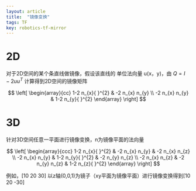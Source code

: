 ```yaml
---
layout: article
title:  "镜像变换"
tags: TF
key: robotics-tf-mirror
---
```


# 2D

对于2D空间的某个条直线做镜像，假设该直线的 单位法向量 u(x，y)，由 $Q=I-2 u u^{T}$ 计算得到2D空间的镜像矩阵

$$
\left[
    \begin{array}{cc}
    1-2 n_{x}{ }^{2} & -2 n_{x} n_{y} \\
    -2 n_{x} n_{y} & 1-2 n_{y}{ }^{2}
    \end{array}
\right]
$$

# 3D

针对3D空间任意一平面进行镜像变换，n为镜像平面的法向量

$$
\left[
    \begin{array}{ccc}
    1-2 n_{x}{ }^{2} & -2 n_{x} n_{y} & -2 n_{x} n_{z} \\
    -2 n_{x} n_{y} & 1-2 n_{y}{ }^{2} & -2 n_{y} n_{z} \\
    -2 n_{x} n_{z} & -2 n_{y} n_{z} & 1-2 n_{z}{ }^{2}
    \end{array}
\right]
$$

例如，[10 20 30] 以z轴(0,0,1)为镜子（xy平面为镜像平面）进行镜像变换得到[10 20 -30]
